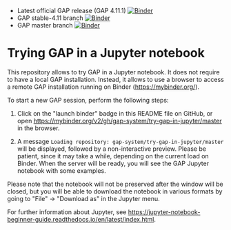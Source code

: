 - Latest official GAP release (GAP 4.11.1) [![Binder](https://mybinder.org/badge.svg)](https://mybinder.org/v2/gh/gap-system/try-gap-in-jupyter/master?filepath=demo.ipynb)
- GAP stable-4.11 branch [![Binder](https://mybinder.org/badge.svg)](https://mybinder.org/v2/gh/gap-system/try-gap-in-jupyter/gap-stable-4.11?filepath=demo.ipynb)
- GAP master branch [![Binder](https://mybinder.org/badge.svg)](https://mybinder.org/v2/gh/gap-system/try-gap-in-jupyter/gap-master?filepath=demo.ipynb)

# Trying GAP in a Jupyter notebook

This repository allows to try GAP in a Jupyter notebook. It does not require to
have a local GAP installation. Instead, it allows to use a browser to access a
remote GAP installation running on Binder (<https://mybinder.org/>).

To start a new GAP session, perform the following steps:

1. Click on the "launch binder" badge in this README file on GitHub, or open
<https://mybinder.org/v2/gh/gap-system/try-gap-in-jupyter/master> in the browser.

2. A message `Loading repository: gap-system/try-gap-in-jupyter/master` will be 
displayed, followed by a non-interactive preview. Please be patient, since it
may take a while, depending on the current load on Binder. When the server
will be ready, you will see the GAP Jupyter notebook with some examples.

Please note that the notebook will not be preserved after the window will
be closed, but you will be able to download the notebook in various formats
by going to "File" -> "Download as" in the Jupyter menu.

For further information about Jupyter, see 
<https://jupyter-notebook-beginner-guide.readthedocs.io/en/latest/index.html>.
